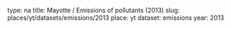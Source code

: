 type: na
title: Mayotte / Emissions of pollutants (2013)
slug: places/yt/datasets/emissions/2013
place: yt
dataset: emissions
year: 2013

